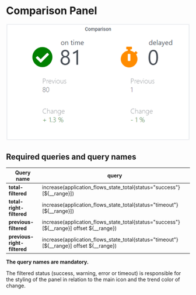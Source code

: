 # Comparison Panel

![img.png](comparison-template.png)

## Required queries and query names

Query name | query
--- | ---
**total-filtered** | increase(application_flows_state_total{status="success"}[${__range}])
**total-right-filtered** | increase(application_flows_state_total{status="timeout"}[${__range}])
**previous-filtered** | increase(application_flows_state_total{status="success"}[${__range}] offset ${__range})
**previous-right-filtered** | increase(application_flows_state_total{status="timeout"}[${__range}] offset ${__range})

**The query names are mandatory.**

The filtered status (success, warning, error or timeout) is responsible for the styling of the panel in relation to the
main icon and the trend color of change.
